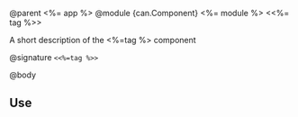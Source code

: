 @parent <%= app %>
@module {can.Component} <%= module %> <<%= tag %>>

A short description of the <%=tag %> component

@signature `<<%=tag %>>`

@body

## Use

